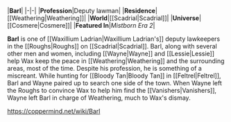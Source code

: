 |**Barl**|
|-|-|
|**Profession**|Deputy lawman|
|**Residence**|[[Weathering\|Weathering]]|
|**World**|[[Scadrial\|Scadrial]]|
|**Universe**|[[Cosmere\|Cosmere]]|
|**Featured In**|*Mistborn Era 2*|

**Barl** is one of [[Waxillium Ladrian\|Waxillium Ladrian's]] deputy lawkeepers in the [[Roughs\|Roughs]] on [[Scadrial\|Scadrial]].
Barl, along with several other men and women, including [[Wayne\|Wayne]] and [[Lessie\|Lessie]] help Wax keep the peace in [[Weathering\|Weathering]] and the surrounding areas, most of the time. Despite his profession, he is something of a miscreant.
While hunting for [[Bloody Tan\|Bloody Tan]] in [[Feltrel\|Feltrel]], Barl and Wayne paired up to search one side of the town.
When Wayne left the Roughs to convince Wax to help him find the [[Vanishers\|Vanishers]], Wayne left Barl in charge of Weathering, much to Wax's dismay.



https://coppermind.net/wiki/Barl